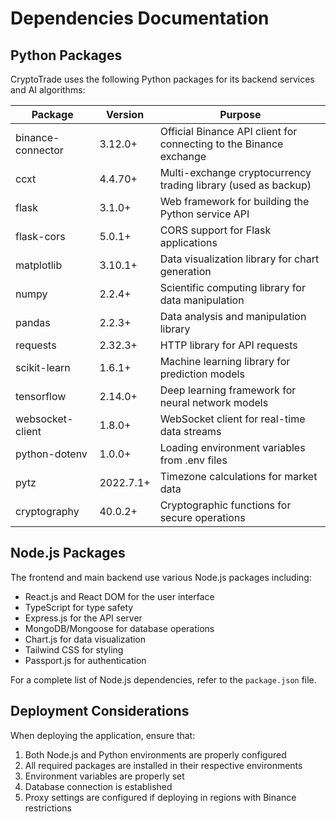 # Dependencies Documentation

## Python Packages

CryptoTrade uses the following Python packages for its backend services and AI algorithms:

| Package | Version | Purpose |
|---------|---------|---------|
| binance-connector | 3.12.0+ | Official Binance API client for connecting to the Binance exchange |
| ccxt | 4.4.70+ | Multi-exchange cryptocurrency trading library (used as backup) |
| flask | 3.1.0+ | Web framework for building the Python service API |
| flask-cors | 5.0.1+ | CORS support for Flask applications |
| matplotlib | 3.10.1+ | Data visualization library for chart generation |
| numpy | 2.2.4+ | Scientific computing library for data manipulation |
| pandas | 2.2.3+ | Data analysis and manipulation library |
| requests | 2.32.3+ | HTTP library for API requests |
| scikit-learn | 1.6.1+ | Machine learning library for prediction models |
| tensorflow | 2.14.0+ | Deep learning framework for neural network models |
| websocket-client | 1.8.0+ | WebSocket client for real-time data streams |
| python-dotenv | 1.0.0+ | Loading environment variables from .env files |
| pytz | 2022.7.1+ | Timezone calculations for market data |
| cryptography | 40.0.2+ | Cryptographic functions for secure operations |

## Node.js Packages

The frontend and main backend use various Node.js packages including:

- React.js and React DOM for the user interface
- TypeScript for type safety
- Express.js for the API server
- MongoDB/Mongoose for database operations
- Chart.js for data visualization
- Tailwind CSS for styling
- Passport.js for authentication

For a complete list of Node.js dependencies, refer to the `package.json` file.

## Deployment Considerations

When deploying the application, ensure that:

1. Both Node.js and Python environments are properly configured
2. All required packages are installed in their respective environments
3. Environment variables are properly set
4. Database connection is established
5. Proxy settings are configured if deploying in regions with Binance restrictions